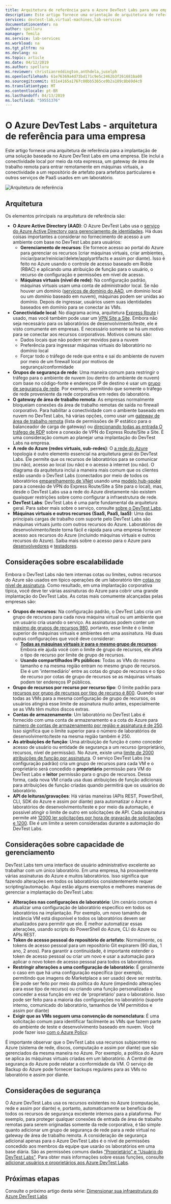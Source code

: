 ```yaml
---
title: Arquitetura de referência para o Azure DevTest Labs para uma empresa
description: Este artigo fornece uma orientação de arquitetura de referência para o Azure DevTest Labs em uma empresa.
services: devtest-lab,virtual-machines,lab-services
documentationcenter: na
author: spelluru
manager: femila
ms.service: lab-services
ms.workload: na
ms.tgt_pltfrm: na
ms.devlang: na
ms.topic: article
ms.date: 04/12/2019
ms.author: spelluru
ms.reviewer: christianreddington,anthdela,juselph
ms.openlocfilehash: 61e76369a4d73bd171c9e5c2462b3f261681ba00
ms.sourcegitcommit: 031e4165a1767c00bb5365ce9b2a189c8b69d4c0
ms.translationtype: MT
ms.contentlocale: pt-BR
ms.lasthandoff: 04/13/2019
ms.locfileid: "59551376"
---
```

# <a name="azure-devtest-labs---reference-architecture-for-an-enterprise"></a>O Azure DevTest Labs - arquitetura de referência para uma empresa
Este artigo fornece uma arquitetura de referência para a implantação de uma solução baseada no Azure DevTest Labs em uma empresa. Ele inclui a conectividade local por meio da rota expressa, um gateway de área de trabalho remota para entrar remotamente em máquinas virtuais, a conectividade a um repositório de artefato para artefatos particulares e outros serviços de PaaS usados em um laboratório.

![Arquitetura de referência](./media/devtest-lab-reference-architecture/reference-architecture.png)

## <a name="architecture"></a>Arquitetura
Os elementos principais na arquitetura de referência são:

- **O Azure Active Directory (AAD)**: O Azure DevTest Labs usa o [serviço do Azure Active Directory para gerenciamento de identidades](../active-directory/fundamentals/active-directory-whatis.md). Há duas coisas importantes a considerar no fornecimento de acesso a um ambiente com base no DevTest Labs para usuários:
    - **Gerenciamento de recursos**:  Ele fornece acesso ao portal do Azure para gerenciar os recursos (criar máquinas virtuais, criar ambientes, iniciar/parar/reiniciar/delete/applyartifacts e assim por diante). Isso é feito no Azure usando o controle de acesso baseado em Roble (RBAC) e aplicando uma atribuição de função para o usuário, o recurso de configuração e permissões em nível de acesso.
    - **Máquinas virtuais (nível de rede)**:  Na configuração padrão, máquinas virtuais usam uma conta de administrador local.  Se não houver um domínio ([serviços de domínio do AAD](../active-directory-domain-services/active-directory-ds-overview.md), um domínio local ou um domínio baseado em nuvem), máquinas podem ser unidas ao domínio. Depois de ingressar, usuários usem suas identidades baseados em domínio para se conectar às VMs.
- **Conectividade local**: No diagrama acima, arquitetura [Express Route](../expressroute/expressroute-introduction.md) i usado, mas você também pode usar um [VPN Site a Site](../vpn-gateway/vpn-gateway-about-vpn-gateway-settings.md). Embora não seja necessário para os laboratórios de desenvolvimento/teste, ele é visto comumente em empresas. É necessário somente se há um motivo para se conectar aos recursos corporativos. Motivos comuns são: 
    - Dados locais que não podem ser movidos para a nuvem
    - Preferência para ingressar máquinas virtuais do laboratório no domínio local
    - Forçar todo o tráfego de rede que entra e sai do ambiente de nuvem por meio de um firewall local por motivos de segurança/conformidade
- **Grupos de segurança de rede**: Uma maneira comum para restringir o tráfego para o ambiente de nuvem (ou dentro do ambiente de nuvem) com base no código-fonte e endereços IP de destino é usar um [grupo de segurança de rede](../virtual-network/security-overview.md). Por exemplo, permitindo que somente o tráfego de rede proveniente da rede corporativa em redes do laboratório.
- **O gateway de área de trabalho remota**:  As empresas normalmente bloqueiam conexões da área de trabalho remotas de saída no firewall corporativo. Para habilitar a conectividade com o ambiente baseado em nuvem no DevTest Labs, há várias opções, como usar um [gateway de área de trabalho remota](/windows-server/remote/remote-desktop-services/desktop-hosting-logical-architecture) (lista de permissões de IP estático para o balanceador de carga de gateway) ou [direcionando todas as entrada O tráfego de RDP](../vpn-gateway/vpn-gateway-forced-tunneling-rm.md) sobre a conexão de VPN do Express Route/Site a Site. É uma consideração comum ao planejar uma implantação do DevTest Labs na empresa.
- **A rede do Azure (redes virtuais, sub-redes)**:  O [a rede do Azure](../networking/networking-overview.md) topologia é outro elemento essencial na arquitetura geral do DevTest Labs. Ele permite que os recursos de laboratórios para se comunicar (ou não), acesso ao local (ou não) e o acesso à internet (ou não). O diagrama da arquitetura inclui a maneira mais comum que os clientes estão usando o DevTest Labs (conectados por meio de todos os laboratórios [emparelhamento de VNet](../virtual-network/virtual-network-peering-overview.md) usando uma [modelo hub-spoke](/architecture/reference-architectures/hybrid-networking/hub-spoke) para a conexão de VPN do Express Route/Site a Site para o local), mas, desde o DevTest Labs usa a rede do Azure diretamente não existem quaisquer restrições sobre como configurar a infraestrutura de rede.
- **DevTest Labs**:  DevTest Labs é uma parte fundamental da arquitetura geral. Para saber mais sobre o serviço, consulte [sobre o DevTest Labs](devtest-lab-overview.md).
- **Máquinas virtuais e outros recursos (SaaS, PaaS, IaaS)**:  Uma das principais cargas de trabalho com suporte pelo DevTest Labs são máquinas virtuais junto com outros recursos do Azure.  Laboratórios de desenvolvimento/teste torna fácil e rápida para uma empresa fornecer acesso aos recursos do Azure (incluindo máquinas virtuais e outros recursos do Azure).  Saiba mais sobre o acesso para o Azure para [desenvolvedores](devtest-lab-developer-lab.md) e [testadores](devtest-lab-test-env.md).

## <a name="scalability-considerations"></a>Considerações sobre escalabilidade
Embora o DevTest Labs não tem internas cotas ou limites, outros recursos do Azure são usados em típico operações de um laboratório têm [cotas no nível de assinatura](../azure-subscription-service-limits.md). Como resultado, em uma implantação corporativa típica, você deve ter várias assinaturas do Azure para cobrir uma grande implantação do DevTest Labs. As cotas mais comumente alcançadas pelas empresas são:

- **Grupos de recursos**:  Na configuração padrão, o DevTest Labs cria um grupo de recursos para cada nova máquina virtual ou um ambiente que um usuário cria usando o serviço. As assinaturas podem conter um [máximo de grupos de recursos 980](../azure-subscription-service-limits.md#subscription-limits---azure-resource-manager), portanto, esse limite é o limite superior de máquinas virtuais e ambientes em uma assinatura. Há duas outras configurações que você deve considerar:
    - **[Todas as máquinas virtuais ir para o mesmo grupo de recursos](resource-group-control.md)**:  Embora ele ajuda você com o limite de grupo de recursos, ele afeta o tipo de recurso por limite de grupo de recursos.
    - **Usando compartilhados IPs públicos**:  Todas as VMs do mesmo tamanho e na mesma região entram no mesmo grupo de recursos. Ele é um 'intermediário' entre as cotas do grupo de recursos e o tipo de recurso por cotas de grupo de recursos se as máquinas virtuais podem ter endereços IP públicos. 
- **Grupo de recursos por recurso por recurso tipo**: O limite padrão para [recursos por grupo de recursos por tipo de recurso é 800](../azure-subscription-service-limits.md#resource-group-limits).  Quando usar todas as VMs para a mesma configuração de grupo de recursos, os usuários atingirá esse limite de assinatura muito antes, especialmente se as VMs têm muitos discos extras.
- **Contas de armazenamento**: Um laboratório no DevTest Labs é fornecido com uma conta de armazenamento e a cota do Azure para [número de contas de armazenamento por região e assinatura é de 250](../azure-subscription-service-limits.md#storage-limits). Isso significa que o limite superior para o número de laboratórios de desenvolvimento/teste na mesma região também é 250.
- **As atribuições de função**: Uma atribuição de função é como conceder acesso de usuário ou entidade de segurança a um recurso (proprietário, recursos, nível de permissão). No Azure, existe uma [limite de 2000 atribuições de função por assinatura](../azure-subscription-service-limits.md#role-based-access-control-limits). O serviço DevTest Labs (na configuração padrão) cria um grupo de recursos para cada VM e o proprietário será concedido o **proprietário** permissão para VM do DevTest Labs e **leitor** permissão para o grupo de recursos.  Dessa forma, cada nova VM criada usa duas atribuições de função adicionais para atribuições de função criadas quando permitirá que os usuários do laboratório.
- **API de leituras/gravações**: Há várias maneiras (APIs REST, PowerShell, CLI, SDK do Azure e assim por diante) para automatizar o Azure e laboratórios de desenvolvimento/teste e por meio da automação, é possível atingir o limite de outro em solicitações de API. Cada assinatura permite até [12000 ler solicitações por hora de gravação de solicitações e 1200](../azure-resource-manager/resource-manager-request-limits.md).  Ele é um limite a serem consideradas durante a automação do DevTest Labs.

## <a name="manageability-considerations"></a>Considerações sobre capacidade de gerenciamento
DevTest Labs tem uma interface de usuário administrativo excelente ao trabalhar com um único laboratório. Em uma empresa, há provavelmente várias assinaturas do Azure e muitos laboratórios. Isso significa que fazendo alterações em todos os laboratórios consistentemente requer scripting/automação.  Aqui estão alguns exemplos e melhores maneiras de gerenciar a implantação do DevTest Labs:

- **Alterações nas configurações de laboratório**: Um cenário comum é atualizar uma configuração de laboratório específico em todos os laboratórios na implantação. Por exemplo, um novo tamanho de instância VM está disponível e todos os laboratórios devem ser atualizados para permitir que ele.  É melhor automatizar essas alterações, usando scripts do PowerShell do Azure, CLI do Azure ou APIs REST.  
- **Token de acesso pessoal do repositório de artefato**:  Normalmente, os tokens de acesso pessoal para um repositório Git expirarem (90 dias, 1 ano, 2 anos). Para garantir a continuidade, é importante estender o token de acesso pessoal ou criar um novo e usar a automação para aplicar o novo token de acesso pessoal para todos os laboratórios.
- **Restringir alterações a uma configuração de laboratório**:  É geralmente o caso em que há uma configuração específica (por exemplo, permitindo que imagens do Marketplace a ser usado) deve ser restrita. Ele pode ser feito por meio da política do Azure (impedindo alterações para esse tipo de recurso) ou criando uma função personalizada e conceder a essa função em vez de 'proprietário' para o laboratório. Isso pode ser feito para a maioria das configurações no laboratório (suporte interno, comunicado do laboratório, tamanhos de VM permitidos e assim por diante)
- **Exigir que as VMs seguem uma convenção de nomenclatura**: É uma solicitação comum para identificar facilmente as VMs que fazem parte do ambiente de teste e desenvolvimento baseado em nuvem. Você pode fazer isso [com o Azure Policy](https://github.com/Azure/azure-policy/tree/master/samples/TextPatterns/allow-multiple-name-patterns).

É importante observar que o DevTest Labs usa recursos subjacentes no Azure (sistema de rede, discos, computação e assim por diante) que são gerenciados da mesma maneira no Azure.  Por exemplo, a política do Azure se aplica às máquinas virtuais criadas em um laboratório. A Central de segurança do Azure pode relatar a conformidade da VM. O serviço de Backup do Azure pode fornecer backups regulares para as VMs no laboratório e assim por diante. 

## <a name="security-considerations"></a>Considerações de segurança
O Azure DevTest Labs usa os recursos existentes no Azure (computação, rede e assim por diante) e, portanto, automaticamente se beneficia de todos os recursos de segurança excelente internos para a plataforma. Por exemplo, para proteger qualquer conexões de entrada de área de trabalho remotas para serem originadas somente da rede corporativa, é tão simple quanto adicionar um grupo de segurança de rede para a rede virtual no gateway de área de trabalho remota. A consideração de segurança adicional apenas para o Azure DevTest Labs é o nível de permissões concedido aos membros da equipe que usarão os laboratórios em uma base diária.  São as permissões comuns dadas ["Proprietário" e "Usuário do DevTest Labs"](devtest-lab-add-devtest-user.md). Para obter mais informações sobre essas funções, consulte [adicionar usuários e proprietários aos Azure DevTest Labs](devtest-lab-add-devtest-user.md).

## <a name="next-steps"></a>Próximas etapas
Consulte o próximo artigo desta série: [Dimensionar sua infraestrutura do Azure DevTest Labs](devtest-lab-guidance-scale.md)
